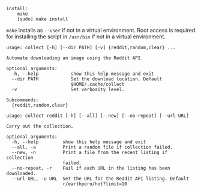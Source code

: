 ```
install:
    make
    [sudo] make install
```

`make` installs as `--user` if not in a virtual environment. Root access is
required for installing the script in `/usr/bin` if not in a virtual
environment.

```
usage: collect [-h] [--dir PATH] [-v] {reddit,random,clear} ...

Automate downloading an image using the Reddit API.

optional arguments:
  -h, --help            show this help message and exit
  --dir PATH            Set the download location. Default
                        $HOME/.cache/collect
  -v                    Set verbosity level.

Subcommands:
  {reddit,random,clear}
```

```
usage: collect reddit [-h] [--all] [--new] [--no-repeat] [--url URL]

Carry out the collection.

optional arguments:
  -h, --help         show this help message and exit
  --all, -a          Print a random file if collection failed.
  --new, -n          Print a file from the recent listing if collection
                     failed.
  --no-repeat, -r    Fail if each URL in the listing has been downloaded.
  --url URL, -u URL  Set the URL for the Reddit API listing. Default
                     r/earthporn/hot?limit=10
```
